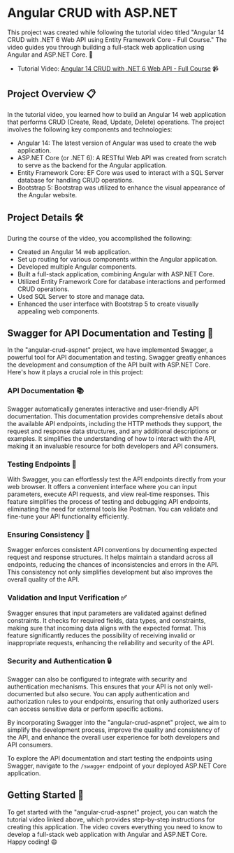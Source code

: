 # Angular CRUD with ASP.NET

This project was created while following the tutorial video titled "Angular 14 CRUD with .NET 6 Web API using Entity Framework Core - Full Course." The video guides you through building a full-stack web application using Angular and ASP.NET Core. 🚀

- Tutorial Video: [Angular 14 CRUD with .NET 6 Web API - Full Course](https://www.udemy.com/course/real-wor...) 📹

## Project Overview 📋

In the tutorial video, you learned how to build an Angular 14 web application that performs CRUD (Create, Read, Update, Delete) operations. The project involves the following key components and technologies:

- Angular 14: The latest version of Angular was used to create the web application.
- ASP.NET Core (or .NET 6): A RESTful Web API was created from scratch to serve as the backend for the Angular application.
- Entity Framework Core: EF Core was used to interact with a SQL Server database for handling CRUD operations.
- Bootstrap 5: Bootstrap was utilized to enhance the visual appearance of the Angular website.

## Project Details 🛠️

During the course of the video, you accomplished the following:

- Created an Angular 14 web application.
- Set up routing for various components within the Angular application.
- Developed multiple Angular components.
- Built a full-stack application, combining Angular with ASP.NET Core.
- Utilized Entity Framework Core for database interactions and performed CRUD operations.
- Used SQL Server to store and manage data.
- Enhanced the user interface with Bootstrap 5 to create visually appealing web components.

## Swagger for API Documentation and Testing 📖

In the "angular-crud-aspnet" project, we have implemented Swagger, a powerful tool for API documentation and testing. Swagger greatly enhances the development and consumption of the API built with ASP.NET Core. Here's how it plays a crucial role in this project:

### API Documentation 📚

Swagger automatically generates interactive and user-friendly API documentation. This documentation provides comprehensive details about the available API endpoints, including the HTTP methods they support, the request and response data structures, and any additional descriptions or examples. It simplifies the understanding of how to interact with the API, making it an invaluable resource for both developers and API consumers.

### Testing Endpoints 🧪

With Swagger, you can effortlessly test the API endpoints directly from your web browser. It offers a convenient interface where you can input parameters, execute API requests, and view real-time responses. This feature simplifies the process of testing and debugging API endpoints, eliminating the need for external tools like Postman. You can validate and fine-tune your API functionality efficiently.

### Ensuring Consistency 📏

Swagger enforces consistent API conventions by documenting expected request and response structures. It helps maintain a standard across all endpoints, reducing the chances of inconsistencies and errors in the API. This consistency not only simplifies development but also improves the overall quality of the API.

### Validation and Input Verification ✅

Swagger ensures that input parameters are validated against defined constraints. It checks for required fields, data types, and constraints, making sure that incoming data aligns with the expected format. This feature significantly reduces the possibility of receiving invalid or inappropriate requests, enhancing the reliability and security of the API.

### Security and Authentication 🔒

Swagger can also be configured to integrate with security and authentication mechanisms. This ensures that your API is not only well-documented but also secure. You can apply authentication and authorization rules to your endpoints, ensuring that only authorized users can access sensitive data or perform specific actions.

By incorporating Swagger into the "angular-crud-aspnet" project, we aim to simplify the development process, improve the quality and consistency of the API, and enhance the overall user experience for both developers and API consumers.

To explore the API documentation and start testing the endpoints using Swagger, navigate to the `/swagger` endpoint of your deployed ASP.NET Core application.

## Getting Started 🚀

To get started with the "angular-crud-aspnet" project, you can watch the tutorial video linked above, which provides step-by-step instructions for creating this application. The video covers everything you need to know to develop a full-stack web application with Angular and ASP.NET Core. Happy coding! 😄
